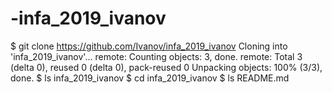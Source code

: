 # -infa_2019_ivanov
$ git clone https://github.com/Ivanov/infa_2019_ivanov
Cloning into 'infa_2019_ivanov'...
remote: Counting objects: 3, done.
remote: Total 3 (delta 0), reused 0 (delta 0), pack-reused 0
Unpacking objects: 100% (3/3), done.
$ ls
infa_2019_ivanov
$ cd infa_2019_ivanov
$ ls
README.md

